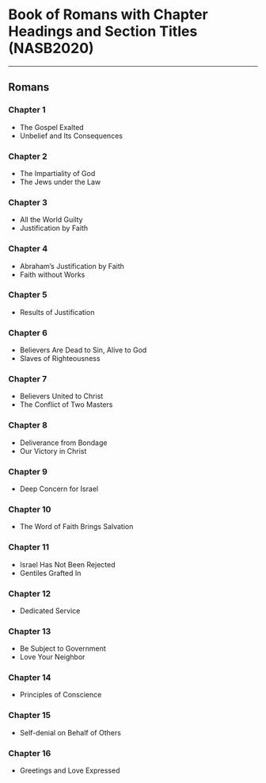 # Book of Romans with Chapter Headings and Section Titles (NASB2020)

---

## Romans

### Chapter 1
- The Gospel Exalted
- Unbelief and Its Consequences

### Chapter 2
- The Impartiality of God
- The Jews under the Law

### Chapter 3
- All the World Guilty
- Justification by Faith

### Chapter 4
- Abraham’s Justification by Faith
- Faith without Works

### Chapter 5
- Results of Justification

### Chapter 6
- Believers Are Dead to Sin, Alive to God
- Slaves of Righteousness

### Chapter 7
- Believers United to Christ
- The Conflict of Two Masters

### Chapter 8
- Deliverance from Bondage
- Our Victory in Christ

### Chapter 9
- Deep Concern for Israel

### Chapter 10
- The Word of Faith Brings Salvation

### Chapter 11
- Israel Has Not Been Rejected
- Gentiles Grafted In

### Chapter 12
- Dedicated Service

### Chapter 13
- Be Subject to Government
- Love Your Neighbor

### Chapter 14
- Principles of Conscience

### Chapter 15
- Self-denial on Behalf of Others

### Chapter 16
- Greetings and Love Expressed
